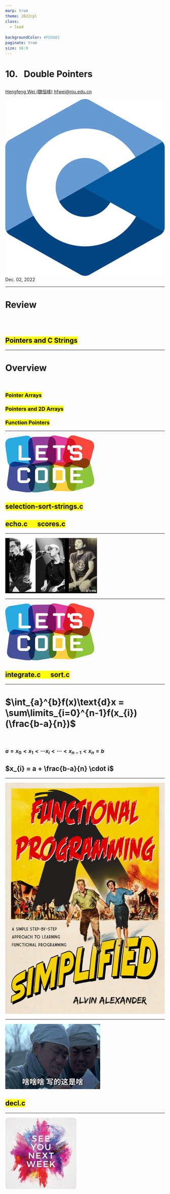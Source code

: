 ```yaml
---
marp: true
theme: 2022cpl
class:
  - lead

backgroundColor: #FED8B1
paginate: true
size: 16:9
---
```

# <p id = "small-caps">10. &nbsp; Double Pointers</p>

[Hengfeng Wei (魏恒峰)](https://hengxin.github.io/)
hfwei@nju.edu.cn

![w:200](figs/C.png)
Dec. 02, 2022

---
# Review
<br>
<br>

## <mark>Pointers and C Strings</mark>

---
# Overview
<br>

### <mark>Pointer Arrays</mark>
### <mark>Pointers and 2D Arrays</mark>
### <mark>Function Pointers</mark>

---
![w:600](figs/lets-code.jpeg)

## <mark>selection-sort-strings.c</mark>
## <mark>echo.c &emsp; scores.c</mark>

---
![w:800](figs/luo-cui-zhang.jpeg)

---
![w:700](figs/lets-code.jpeg)

## <mark>integrate.c &emsp; sort.c</mark>

---
# $\int_{a}^{b}f(x)\text{d}x = \sum\limits_{i=0}^{n-1}f(x_{i})(\frac{b-a}{n})$
<br>

### $a = x_{0} < x_{1} < \cdots x_{i} < \cdots < x_{n-1} < x_{n} = b$
## $x_{i} = a + \frac{b-a}{n} \cdot i$
---
![w:420](figs/fp-simplied.jpg)

---
![w:700](figs/sha.jfif)
## <mark>decl.c</mark>

---
![bg w:600](figs/see-you.jpeg)